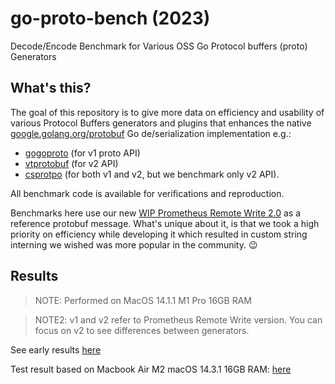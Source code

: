 # go-proto-bench (2023)

Decode/Encode Benchmark for Various OSS Go Protocol buffers (proto) Generators

## What's this?

The goal of this repository is to give more data on efficiency and usability of various Protocol Buffers generators and plugins that enhances the native [google.golang.org/protobuf](https://pkg.go.dev/google.golang.org/protobuf) Go de/serialization implementation e.g.:

* [gogoproto](https://github.com/gogo/protobuf) (for v1 proto API)
* [vtprotobuf](https://github.com/planetscale/vtprotobuf) (for v2 API)
* [csprotpo](https://github.com/CrowdStrike/csproto) (for both v1 and v2, but we benchmark only v2 API).

All benchmark code is available for verifications and reproduction.

Benchmarks here use our new [WIP Prometheus Remote Write 2.0](https://github.com/prometheus/prometheus/issues/13105) as a reference protobuf message. What's unique about it, is that we took a high priority on efficiency while developing it which resulted in custom string interning we wished was more popular in the community. 😉

## Results

> NOTE: Performed on MacOS 14.1.1 M1 Pro 16GB RAM

> NOTE2: v1 and v2 refer to Prometheus Remote Write version. You can focus on v2 to see differences between generators.

See early results [here](./prw-bench.results-2023-11-29.txt)

Test result based on Macbook Air M2 macOS 14.3.1 16GB RAM: [here](./prw-bench.results-2024-03-09.txt)
